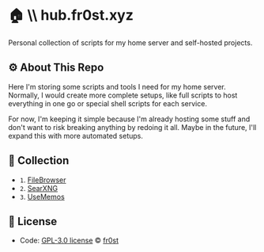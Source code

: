 # 🏠 \\\ hub.fr0st.xyz
Personal collection of scripts for my home server and self-hosted projects.

## ⚙️ About This Repo

Here I'm storing some scripts and tools I need for my home server. Normally, I would create more complete setups, like full scripts to host everything in one go or special shell scripts for each service.  

For now, I'm keeping it simple because I'm already hosting some stuff and don't want to risk breaking anything by redoing it all. Maybe in the future, I'll expand this with more automated setups.


## 🔧 Collection

- `1`. [FileBrowser](https://github.com/fr0st-iwnl/hub.fr0st.xyz/blob/master/FileBrowser)
- `2`. [SearXNG](https://github.com/fr0st-iwnl/hub.fr0st.xyz/blob/master/SearXNG)
- `3`. [UseMemos](https://github.com/fr0st-iwnl/hub.fr0st.xyz/blob/master/UseMemos)


## 📄 License

- Code: [GPL-3.0 license](./LICENSE) © [fr0st](https://fr0st.xyz)
